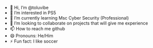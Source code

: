- 👋 Hi, I’m @toluvibe
- 👀 I’m interested in PS5
- 🌱 I’m currently learning Msc Cyber Security (Professional) 
- 💞️ I’m looking to collaborate on projects that will give me experience
- 📫 How to reach me github
- 😄 Pronouns: He/Him
- ⚡ Fun fact: I like soccer

<!---
toluvibe/toluvibe is a ✨ special ✨ repository because its `README.md` (this file) appears on your GitHub profile.
You can click the Preview link to take a look at your changes.
--->
